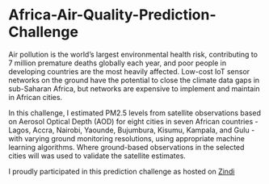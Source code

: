 # Africa-Air-Quality-Prediction-Challenge
Air pollution is the world’s largest environmental health risk, contributing to 7 million premature deaths globally each year, and poor people in developing countries are the most heavily affected. Low-cost IoT sensor networks on the ground have the potential to close the climate data gaps in sub-Saharan Africa, but networks are expensive to implement and maintain in African cities.  

In this challenge, I estimated PM2.5 levels from satellite observations based on Aerosol Optical Depth (AOD) for eight cities in seven African countries - Lagos, Accra, Nairobi, Yaounde, Bujumbura, Kisumu, Kampala, and Gulu - with varying ground monitoring resolutions, using appropriate machine learning algorithms. Where ground-based observations in the selected cities will was used to validate the satellite estimates. 

I proudly participated in this prediction challenge as hosted on [Zindi](https://zindi.africa/competitions/airqo-african-air-quality-prediction-challenge)
